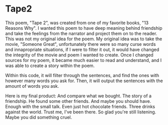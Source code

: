 # Tape2

This poem, "Tape 2", was created from one of my favorite books, "13 Reasons Why". I wanted this poem to have deep meaning behind friendship and take the feelings from the narrator and project them on to the reader. This was not my original idea for the poem. My original idea was to take the movie, "Someone Great", unfortunately there were so many curse words and innapropriate situations, if I were to filter it out, it would have changed the integrity of the movie and poem I wanted to create. Once I changed sources for my poem, it became much easier to read and understand, and I was able to create a story within the poem.

Within this code, it will filter through the sentences, and find the ones with however many words you ask for. Then, it will output the sentences with the amount of words you ask. 

Here is my final product:
And compare what we bought.
The story of a friendship.
He found some other friends.
And maybe you should have.
Enough with the small talk.
Even just hot chocolate friends.
Three drinks against the world.
Trust me, I've been there.
So glad you're still listening.
Maybe you did something cruel.
